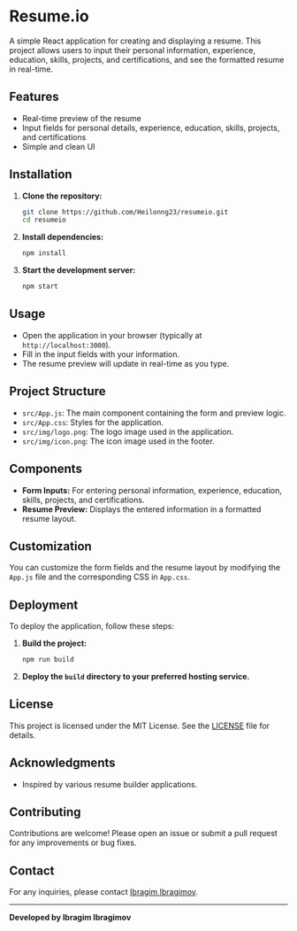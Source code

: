 # Resume.io

A simple React application for creating and displaying a resume. This project allows users to input their personal information, experience, education, skills, projects, and certifications, and see the formatted resume in real-time.

## Features

- Real-time preview of the resume
- Input fields for personal details, experience, education, skills, projects, and certifications
- Simple and clean UI

## Installation

1. **Clone the repository:**

   ```bash
   git clone https://github.com/Heilonng23/resumeio.git
   cd resumeio
   ```

2. **Install dependencies:**

   ```bash
   npm install
   ```

3. **Start the development server:**

   ```bash
   npm start
   ```

## Usage

- Open the application in your browser (typically at `http://localhost:3000`).
- Fill in the input fields with your information.
- The resume preview will update in real-time as you type.

## Project Structure

- `src/App.js`: The main component containing the form and preview logic.
- `src/App.css`: Styles for the application.
- `src/img/logo.png`: The logo image used in the application.
- `src/img/icon.png`: The icon image used in the footer.

## Components

- **Form Inputs:** For entering personal information, experience, education, skills, projects, and certifications.
- **Resume Preview:** Displays the entered information in a formatted resume layout.

## Customization

You can customize the form fields and the resume layout by modifying the `App.js` file and the corresponding CSS in `App.css`.

## Deployment

To deploy the application, follow these steps:

1. **Build the project:**

   ```bash
   npm run build
   ```

2. **Deploy the `build` directory to your preferred hosting service.**

## License

This project is licensed under the MIT License. See the [LICENSE](LICENSE) file for details.

## Acknowledgments

- Inspired by various resume builder applications.

## Contributing

Contributions are welcome! Please open an issue or submit a pull request for any improvements or bug fixes.

## Contact

For any inquiries, please contact [Ibragim Ibragimov](mailto:ibragim@example.com).

---

**Developed by Ibragim Ibragimov**
